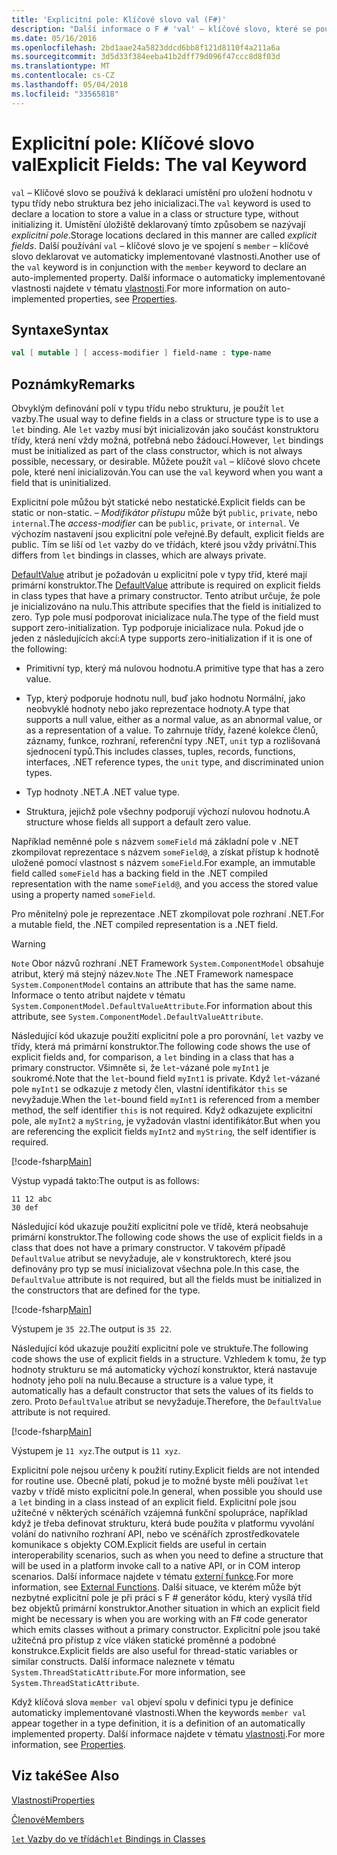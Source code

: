 ```yaml
---
title: 'Explicitní pole: Klíčové slovo val (F#)'
description: "Další informace o F # 'val' – klíčové slovo, které se používá k deklaraci umístění pro uložení hodnotu v typu třídu nebo strukturu nebyl zadán typ."
ms.date: 05/16/2016
ms.openlocfilehash: 2bd1aae24a5823ddcd6bb8f121d8110f4a211a6a
ms.sourcegitcommit: 3d5d33f384eeba41b2dff79d096f47ccc8d8f03d
ms.translationtype: MT
ms.contentlocale: cs-CZ
ms.lasthandoff: 05/04/2018
ms.locfileid: "33565818"
---
```

# <a name="explicit-fields-the-val-keyword"></a><span data-ttu-id="c8242-103">Explicitní pole: Klíčové slovo val</span><span class="sxs-lookup"><span data-stu-id="c8242-103">Explicit Fields: The val Keyword</span></span>

<span data-ttu-id="c8242-104">`val` – Klíčové slovo se používá k deklaraci umístění pro uložení hodnotu v typu třídy nebo struktura bez jeho inicializaci.</span><span class="sxs-lookup"><span data-stu-id="c8242-104">The `val` keyword is used to declare a location to store a value in a class or structure type, without initializing it.</span></span> <span data-ttu-id="c8242-105">Umístění úložiště deklarovaný tímto způsobem se nazývají *explicitní pole*.</span><span class="sxs-lookup"><span data-stu-id="c8242-105">Storage locations declared in this manner are called *explicit fields*.</span></span> <span data-ttu-id="c8242-106">Další používání `val` – klíčové slovo je ve spojení s `member` – klíčové slovo deklarovat ve automaticky implementované vlastnosti.</span><span class="sxs-lookup"><span data-stu-id="c8242-106">Another use of the `val` keyword is in conjunction with the `member` keyword to declare an auto-implemented property.</span></span> <span data-ttu-id="c8242-107">Další informace o automaticky implementované vlastnosti najdete v tématu [vlastnosti](properties.md).</span><span class="sxs-lookup"><span data-stu-id="c8242-107">For more information on auto-implemented properties, see [Properties](properties.md).</span></span>


## <a name="syntax"></a><span data-ttu-id="c8242-108">Syntaxe</span><span class="sxs-lookup"><span data-stu-id="c8242-108">Syntax</span></span>

```fsharp
val [ mutable ] [ access-modifier ] field-name : type-name
```

## <a name="remarks"></a><span data-ttu-id="c8242-109">Poznámky</span><span class="sxs-lookup"><span data-stu-id="c8242-109">Remarks</span></span>
<span data-ttu-id="c8242-110">Obvyklým definování polí v typu třídu nebo strukturu, je použít `let` vazby.</span><span class="sxs-lookup"><span data-stu-id="c8242-110">The usual way to define fields in a class or structure type is to use a `let` binding.</span></span> <span data-ttu-id="c8242-111">Ale `let` vazby musí být inicializován jako součást konstruktoru třídy, která není vždy možná, potřebná nebo žádoucí.</span><span class="sxs-lookup"><span data-stu-id="c8242-111">However, `let` bindings must be initialized as part of the class constructor, which is not always possible, necessary, or desirable.</span></span> <span data-ttu-id="c8242-112">Můžete použít `val` – klíčové slovo chcete pole, které není inicializován.</span><span class="sxs-lookup"><span data-stu-id="c8242-112">You can use the `val` keyword when you want a field that is uninitialized.</span></span>

<span data-ttu-id="c8242-113">Explicitní pole můžou být statické nebo nestatické.</span><span class="sxs-lookup"><span data-stu-id="c8242-113">Explicit fields can be static or non-static.</span></span> <span data-ttu-id="c8242-114">*– Modifikátor přístupu* může být `public`, `private`, nebo `internal`.</span><span class="sxs-lookup"><span data-stu-id="c8242-114">The *access-modifier* can be `public`, `private`, or `internal`.</span></span> <span data-ttu-id="c8242-115">Ve výchozím nastavení jsou explicitní pole veřejné.</span><span class="sxs-lookup"><span data-stu-id="c8242-115">By default, explicit fields are public.</span></span> <span data-ttu-id="c8242-116">Tím se liší od `let` vazby do ve třídách, které jsou vždy privátní.</span><span class="sxs-lookup"><span data-stu-id="c8242-116">This differs from `let` bindings in classes, which are always private.</span></span>

<span data-ttu-id="c8242-117">[DefaultValue](https://msdn.microsoft.com/library/a3a3307b-8c05-441e-b109-245511614d58) atribut je požadován u explicitní pole v typy tříd, které mají primární konstruktor.</span><span class="sxs-lookup"><span data-stu-id="c8242-117">The [DefaultValue](https://msdn.microsoft.com/library/a3a3307b-8c05-441e-b109-245511614d58) attribute is required on explicit fields in class types that have a primary constructor.</span></span> <span data-ttu-id="c8242-118">Tento atribut určuje, že pole je inicializováno na nulu.</span><span class="sxs-lookup"><span data-stu-id="c8242-118">This attribute specifies that the field is initialized to zero.</span></span> <span data-ttu-id="c8242-119">Typ pole musí podporovat inicializace nula.</span><span class="sxs-lookup"><span data-stu-id="c8242-119">The type of the field must support zero-initialization.</span></span> <span data-ttu-id="c8242-120">Typ podporuje inicializace nula. Pokud jde o jeden z následujících akcí:</span><span class="sxs-lookup"><span data-stu-id="c8242-120">A type supports zero-initialization if it is one of the following:</span></span>

- <span data-ttu-id="c8242-121">Primitivní typ, který má nulovou hodnotu.</span><span class="sxs-lookup"><span data-stu-id="c8242-121">A primitive type that has a zero value.</span></span>

- <span data-ttu-id="c8242-122">Typ, který podporuje hodnotu null, buď jako hodnotu Normální, jako neobvyklé hodnoty nebo jako reprezentace hodnoty.</span><span class="sxs-lookup"><span data-stu-id="c8242-122">A type that supports a null value, either as a normal value, as an abnormal value, or as a representation of a value.</span></span> <span data-ttu-id="c8242-123">To zahrnuje třídy, řazené kolekce členů, záznamy, funkce, rozhraní, referenční typy .NET, `unit` typ a rozlišovaná sjednocení typů.</span><span class="sxs-lookup"><span data-stu-id="c8242-123">This includes classes, tuples, records, functions, interfaces, .NET reference types, the `unit` type, and discriminated union types.</span></span>

- <span data-ttu-id="c8242-124">Typ hodnoty .NET.</span><span class="sxs-lookup"><span data-stu-id="c8242-124">A .NET value type.</span></span>

- <span data-ttu-id="c8242-125">Struktura, jejichž pole všechny podporují výchozí nulovou hodnotu.</span><span class="sxs-lookup"><span data-stu-id="c8242-125">A structure whose fields all support a default zero value.</span></span>


<span data-ttu-id="c8242-126">Například neměnné pole s názvem `someField` má základní pole v .NET zkompilovat reprezentace s názvem `someField@`, a získat přístup k hodnotě uložené pomocí vlastnost s názvem `someField`.</span><span class="sxs-lookup"><span data-stu-id="c8242-126">For example, an immutable field called `someField` has a backing field in the .NET compiled representation with the name `someField@`, and you access the stored value using a property named `someField`.</span></span>

<span data-ttu-id="c8242-127">Pro měnitelný pole je reprezentace .NET zkompilovat pole rozhraní .NET.</span><span class="sxs-lookup"><span data-stu-id="c8242-127">For a mutable field, the .NET compiled representation is a .NET field.</span></span>


>[!WARNING] 
<span data-ttu-id="c8242-128">`Note` Obor názvů rozhraní .NET Framework `System.ComponentModel` obsahuje atribut, který má stejný název.</span><span class="sxs-lookup"><span data-stu-id="c8242-128">`Note` The .NET Framework namespace `System.ComponentModel` contains an attribute that has the same name.</span></span> <span data-ttu-id="c8242-129">Informace o tento atribut najdete v tématu `System.ComponentModel.DefaultValueAttribute`.</span><span class="sxs-lookup"><span data-stu-id="c8242-129">For information about this attribute, see `System.ComponentModel.DefaultValueAttribute`.</span></span>


<span data-ttu-id="c8242-130">Následující kód ukazuje použití explicitní pole a pro porovnání, `let` vazby ve třídy, která má primární konstruktor.</span><span class="sxs-lookup"><span data-stu-id="c8242-130">The following code shows the use of explicit fields and, for comparison, a `let` binding in a class that has a primary constructor.</span></span> <span data-ttu-id="c8242-131">Všimněte si, že `let`-vázané pole `myInt1` je soukromé.</span><span class="sxs-lookup"><span data-stu-id="c8242-131">Note that the `let`-bound field `myInt1` is private.</span></span> <span data-ttu-id="c8242-132">Když `let`-vázané pole `myInt1` se odkazuje z metody člen, vlastní identifikátor `this` se nevyžaduje.</span><span class="sxs-lookup"><span data-stu-id="c8242-132">When the `let`-bound field `myInt1` is referenced from a member method, the self identifier `this` is not required.</span></span> <span data-ttu-id="c8242-133">Když odkazujete explicitní pole, ale `myInt2` a `myString`, je vyžadován vlastní identifikátor.</span><span class="sxs-lookup"><span data-stu-id="c8242-133">But when you are referencing the explicit fields `myInt2` and `myString`, the self identifier is required.</span></span>

[!code-fsharp[Main](../../../../samples/snippets/fsharp/lang-ref-2/snippet6701.fs)]

<span data-ttu-id="c8242-134">Výstup vypadá takto:</span><span class="sxs-lookup"><span data-stu-id="c8242-134">The output is as follows:</span></span>

```
11 12 abc
30 def
```

<span data-ttu-id="c8242-135">Následující kód ukazuje použití explicitní pole ve třídě, která neobsahuje primární konstruktor.</span><span class="sxs-lookup"><span data-stu-id="c8242-135">The following code shows the use of explicit fields in a class that does not have a primary constructor.</span></span> <span data-ttu-id="c8242-136">V takovém případě `DefaultValue` atribut se nevyžaduje, ale v konstruktorech, které jsou definovány pro typ se musí inicializovat všechna pole.</span><span class="sxs-lookup"><span data-stu-id="c8242-136">In this case, the `DefaultValue` attribute is not required, but all the fields must be initialized in the constructors that are defined for the type.</span></span>

[!code-fsharp[Main](../../../../samples/snippets/fsharp/lang-ref-2/snippet6702.fs)]

<span data-ttu-id="c8242-137">Výstupem je `35 22`.</span><span class="sxs-lookup"><span data-stu-id="c8242-137">The output is `35 22`.</span></span>

<span data-ttu-id="c8242-138">Následující kód ukazuje použití explicitní pole ve struktuře.</span><span class="sxs-lookup"><span data-stu-id="c8242-138">The following code shows the use of explicit fields in a structure.</span></span> <span data-ttu-id="c8242-139">Vzhledem k tomu, že typ hodnoty strukturu se má automaticky výchozí konstruktor, která nastavuje hodnoty jeho polí na nulu.</span><span class="sxs-lookup"><span data-stu-id="c8242-139">Because a structure is a value type, it automatically has a default constructor that sets the values of its fields to zero.</span></span> <span data-ttu-id="c8242-140">Proto `DefaultValue` atribut se nevyžaduje.</span><span class="sxs-lookup"><span data-stu-id="c8242-140">Therefore, the `DefaultValue` attribute is not required.</span></span>

[!code-fsharp[Main](../../../../samples/snippets/fsharp/lang-ref-2/snippet6703.fs)]

<span data-ttu-id="c8242-141">Výstupem je `11 xyz`.</span><span class="sxs-lookup"><span data-stu-id="c8242-141">The output is `11 xyz`.</span></span>

<span data-ttu-id="c8242-142">Explicitní pole nejsou určeny k použití rutiny.</span><span class="sxs-lookup"><span data-stu-id="c8242-142">Explicit fields are not intended for routine use.</span></span> <span data-ttu-id="c8242-143">Obecně platí, pokud je to možné byste měli používat `let` vazby v třídě místo explicitní pole.</span><span class="sxs-lookup"><span data-stu-id="c8242-143">In general, when possible you should use a `let` binding in a class instead of an explicit field.</span></span> <span data-ttu-id="c8242-144">Explicitní pole jsou užitečné v některých scénářích vzájemná funkční spolupráce, například když je třeba definovat strukturu, která bude použita v platformu vyvolání volání do nativního rozhraní API, nebo ve scénářích zprostředkovatele komunikace s objekty COM.</span><span class="sxs-lookup"><span data-stu-id="c8242-144">Explicit fields are useful in certain interoperability scenarios, such as when you need to define a structure that will be used in a platform invoke call to a native API, or in COM interop scenarios.</span></span> <span data-ttu-id="c8242-145">Další informace najdete v tématu [externí funkce](../functions/external-functions.md).</span><span class="sxs-lookup"><span data-stu-id="c8242-145">For more information, see [External Functions](../functions/external-functions.md).</span></span> <span data-ttu-id="c8242-146">Další situace, ve kterém může být nezbytné explicitní pole je při práci s F # generátor kódu, který vysílá tříd bez objektů primární konstruktor.</span><span class="sxs-lookup"><span data-stu-id="c8242-146">Another situation in which an explicit field might be necessary is when you are working with an F# code generator which emits classes without a primary constructor.</span></span> <span data-ttu-id="c8242-147">Explicitní pole jsou také užitečná pro přístup z více vláken statické proměnné a podobné konstrukce.</span><span class="sxs-lookup"><span data-stu-id="c8242-147">Explicit fields are also useful for thread-static variables or similar constructs.</span></span> <span data-ttu-id="c8242-148">Další informace naleznete v tématu `System.ThreadStaticAttribute`.</span><span class="sxs-lookup"><span data-stu-id="c8242-148">For more information, see `System.ThreadStaticAttribute`.</span></span>

<span data-ttu-id="c8242-149">Když klíčová slova `member val` objeví spolu v definici typu je definice automaticky implementované vlastnosti.</span><span class="sxs-lookup"><span data-stu-id="c8242-149">When the keywords `member val` appear together in a type definition, it is a definition of an automatically implemented property.</span></span> <span data-ttu-id="c8242-150">Další informace najdete v tématu [vlastnosti](properties.md).</span><span class="sxs-lookup"><span data-stu-id="c8242-150">For more information, see [Properties](properties.md).</span></span>


## <a name="see-also"></a><span data-ttu-id="c8242-151">Viz také</span><span class="sxs-lookup"><span data-stu-id="c8242-151">See Also</span></span>
[<span data-ttu-id="c8242-152">Vlastnosti</span><span class="sxs-lookup"><span data-stu-id="c8242-152">Properties</span></span>](properties.md)

[<span data-ttu-id="c8242-153">Členové</span><span class="sxs-lookup"><span data-stu-id="c8242-153">Members</span></span>](index.md)

[<span data-ttu-id="c8242-154">`let` Vazby do ve třídách</span><span class="sxs-lookup"><span data-stu-id="c8242-154">`let` Bindings in Classes</span></span>](let-bindings-in-classes.md)
